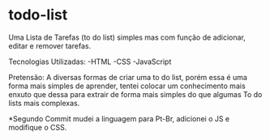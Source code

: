 # todo-list
Uma Lista de Tarefas (to do list) simples mas com função de adicionar, editar e remover tarefas.

Tecnologias Utilizadas:
-HTML
-CSS
-JavaScript

Pretensão:
    A diversas formas de criar uma to do list, porém essa é uma forma mais simples de aprender, tentei colocar um conhecimento mais enxuto que dessa para extrair de forma mais simples do que algumas To do lists mais complexas.

*Segundo Commit mudei a linguagem para Pt-Br, adicionei o JS e modifique o CSS.
